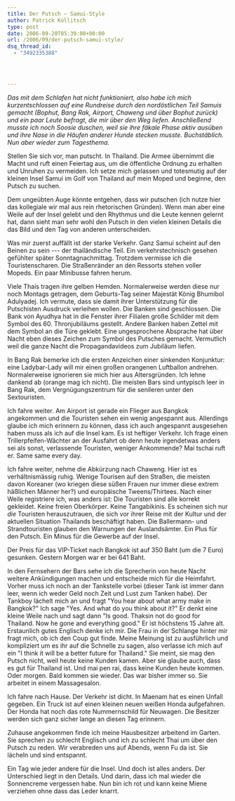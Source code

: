 ```yaml
---
title: Der Putsch – Samui-Style
author: Patrick Kollitsch
type: post
date: 2006-09-20T05:39:00+00:00
url: /2006/09/der-putsch-samui-style/
dsq_thread_id:
  - "3492335388"




---
```

_Das mit dem Schlafen hat nicht funktioniert, also habe ich mich kurzentschlossen auf eine Rundreise durch den nord&ouml;stlichen Teil Samuis gemacht (Bophut, Bang Rak, Airport, Chaweng und &uuml;ber Bophut zur&uuml;ck) und ein paar Leute befragt, die mir &uuml;ber den Weg liefen. Anschlie&szlig;end musste ich noch Soosie duschen, weil sie ihre f&auml;kale Phase aktiv aus&uuml;ben und ihre Nase in die H&auml;ufen anderer Hunde stecken musste. Buchst&auml;blich. Nun aber wieder zum Tagesthema._

Stellen Sie sich vor, man putscht. In Thailand. Die Armee &uuml;bernimmt die Macht und ruft einen Feiertag aus, um die &ouml;ffentliche Ordnung zu erhalten und Unruhen zu vermeiden. Ich setze mich gelassen und totesmutig auf der kleinen Insel Samui im Golf von Thailand auf mein Moped und beginne, den Putsch zu suchen. 

Dem unge&uuml;bten Auge k&ouml;nnte entgehen, dass wir putschen (ich nutze hier das kollegiale wir mal aus rein rhetorischen Gr&uuml;nden). Wenn man aber eine Weile auf der Insel gelebt und den Rhythmus und die Leute kennen gelernt hat, dann sieht man sehr wohl den Putsch in den vielen kleinen Details die das Bild und den Tag von anderen unterscheiden. 

Was mir zuerst auff&auml;llt ist der starke Verkehr. Ganz Samui scheint auf den Beinen zu sein --- der thail&auml;ndische Teil. Ein verkehrstechnisch gesehen gef&uuml;hlter sp&auml;ter Sonntagnachmittag. Trotzdem vermisse ich die Touristenscharen. Die Stra&szlig;enr&auml;nder an den Ressorts stehen voller Mopeds. Ein paar Minibusse fahren herum.

Viele Thais tragen ihre gelben Hemden. Normalerweise werden diese nur noch Montags getragen, dem Geburts-Tag seiner Majest&auml;t K&ouml;nig Bhumibol Adulyadej. Ich vermute, dass sie damit ihrer Unterst&uuml;tzung f&uuml;r die Putschisten Ausdruck verleihen wollen. Die Banken sind geschlossen. Die Bank von Ayudhya hat in die Fenster ihrer Filialen gro&szlig;e Schilder mit dem Symbol des 60. Thronjubil&auml;ums gestellt. Andere Banken haben Zettel mit dem Symbol an die T&uuml;re geklebt. Eine ungesprochene Absprache hat &uuml;ber Nacht eben dieses Zeichen zum Symbol des Putsches gemacht. Vermutlich weil die ganze Nacht die Propagandavideos zum Jubil&auml;um liefen.

In Bang Rak bemerke ich die ersten Anzeichen einer sinkenden Konjunktur: eine Ladybar-Lady will mir einen gro&szlig;en orangenen Luftballon andrehen. Normalerweise ignorieren sie mich hier aus Altersgr&uuml;nden. Ich lehne dankend ab (orange mag ich nicht). Die meisten Bars sind untypisch leer in Bang Rak, dem Vergn&uuml;gungszentrum f&uuml;r die senileren unter den Sextouristen. 

Ich fahre weiter. Am Airport ist gerade ein Flieger aus Bangkok angekommen und die Touristen sehen ein wenig angespannt aus. Allerdings glaube ich mich erinnern zu k&ouml;nnen, dass ich auch angespannt ausgesehen haben muss als ich auf die Insel kam. Es ist heftiger Verkehr. Ich frage einen Trillerpfeifen-W&auml;chter an der Ausfahrt ob denn heute irgendetwas anders sei als sonst, verlassende Touristen, weniger Ankommende? Mai tschai ruft er. Same same every day. 

Ich fahre weiter, nehme die Abk&uuml;rzung nach Chaweng. Hier ist es verh&auml;ltnism&auml;ssig ruhig. Wenige Tourisen auf den Stra&szlig;en, die meisten davon Koreaner (wo kriegen diese s&uuml;&szlig;en Frauen nur immer diese extrem h&auml;&szlig;lichen M&auml;nner her?) und europ&auml;ische Tweens/Thirtees. Nach einer Weile registriere ich, was anders ist: Die Touristen sind alle korrekt gekleidet. Keine freien Oberk&ouml;rper. Keine Tangabikinis. Es scheinen sich nur _die_ Touristen herauszutrauen, die sich vor ihrer Reise mit der Kultur und der aktuellen Situation Thailands besch&auml;ftigt haben. Die Ballermann- und Strandtouristen glauben den Warnungen der Auslands&auml;mter. Ein Plus f&uuml;r den Putsch. Ein Minus f&uuml;r die Gewerbe auf der Insel. 

Der Preis f&uuml;r das VIP-Ticket nach Bangkok ist auf 350 Baht (um die 7 Euro) gesunken. Gestern Morgen war er bei 641 Baht.

In den Fernsehern der Bars sehe ich die Sprecherin von heute Nacht weitere Ank&uuml;ndigungen machen und entscheide mich f&uuml;r die Heimfahrt. Vorher muss ich noch an der Tankstelle vorbei (dieser Tank ist immer dann leer, wenn ich weder Geld noch Zeit und Lust zum Tanken habe). Der Tankboy l&auml;chelt mich an und fragt "You hear about what army make in Bangkok?" Ich sage "Yes. And what do you think about it?" Er denkt eine kleine Weile nach und sagt dann "Is good. Thaksin not do good for Thailand. Now he gone and everything good." Er ist h&ouml;chstens 15 Jahre alt. Erstaunlich gutes Englisch denke ich mir. Die Frau in der Schlange hinter mir fragt mich, ob ich den Coup gut finde. Meine Meinung ist zu ausf&uuml;hrlich und kompliziert um es ihr auf die Schnelle zu sagen, also verlasse ich mich auf ein "I think it will be a better future for Thailand." Sie meint, sie mag den Putsch nicht, weil heute keine Kunden kamen. Aber sie glaube auch, dass es gut f&uuml;r Thailand ist. Und mai pen rai, dass keine Kunden heute kommen. Oder morgen. Bald kommen sie wieder. Das war bisher immer so. Sie arbeitet in einem Massagesalon.

Ich fahre nach Hause. Der Verkehr ist dicht. In Maenam hat es einen Unfall gegeben. Ein Truck ist auf einen kleinen neuen wei&szlig;en Honda aufgefahren. Der Honda hat noch das rote Nummernschild f&uuml;r Neuwagen. Die Besitzer werden sich ganz sicher lange an diesen Tag erinnern. 

Zuhause angekommen finde ich meine Hausbesitzer arbeitend im Garten. Sie sprechen zu schlecht Englisch und ich zu schlecht Thai um &uuml;ber den Putsch zu reden. Wir verabreden uns auf Abends, wenn Fu da ist. Sie l&auml;cheln und sind entspannt.

Ein Tag wie jeder andere f&uuml;r die Insel. Und doch ist alles anders. Der Unterschied liegt in den Details. Und darin, dass ich mal wieder die Sonnencreme vergessen habe. Nun bin ich rot und kann keine Miene verziehen ohne dass das Leder knarrt.